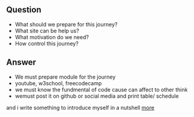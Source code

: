 ## Question
* What should we prepare for this journey?
* What site can be help us?
* What motivation do we need?
* How control this journey?

## Answer
* We must prepare module for the journey
* youtube, w3school, freecodecamp
* we must know the fundmental of code cause can affect to other think
* wemust post it on github or social media and print table/ schedule

and i write something to introduce myself in a nutshell [more](hello.py)
